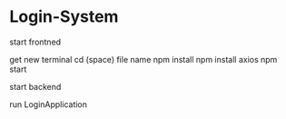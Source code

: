 # Login-System

start frontned

get new terminal
cd (space) file name
npm install
npm install axios
npm start


 start backend

run LoginApplication

